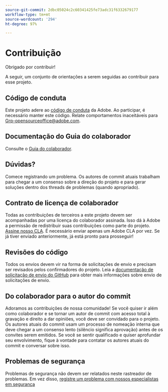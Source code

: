```yaml
---
source-git-commit: 2dbc05024c2c60341425fe73adc31f6332679177
workflow-type: tm+mt
source-wordcount: '294'
ht-degree: 97%

---
```

# Contribuição

Obrigado por contribuir!

A seguir, um conjunto de orientações a serem seguidas ao contribuir para esse projeto.

## Código de conduta

Este projeto adere ao [código de conduta](code-of-conduct.md) da Adobe. Ao participar, é necessário manter este código. Relate comportamentos inaceitáveis para 
[Grp-opensourceoffice@adobe.com](mailto:Grp-opensourceoffice@adobe.com).

## Documentação do Guia do colaborador

Consulte o [Guia do colaborador](https://experienceleague.adobe.com/docs/contributor/contributor-guide/introduction.html).

## Dúvidas?

Comece registrando um problema. Os autores de commit atuais trabalham para chegar a um 
consenso sobre a direção do projeto e para gerar soluções dentro dos threads de problemas
(quando apropriado).

## Contrato de licença de colaborador

Todas as contribuições de terceiros a este projeto devem ser acompanhadas por uma 
licença do colaborador assinada. Isso dá à Adobe a permissão de redistribuir suas contribuições como parte do projeto. [Assine nosso CLA](http://opensource.adobe.com/cla.html). É 
necessário enviar apenas um Adobe CLA por vez. Se já tiver enviado anteriormente, 
já está pronto para prosseguir!

## Revisões do código

Todos os envios devem vir na forma de solicitações de envio e precisam ser revisados pelos confirmadores do projeto. Leia a [documentação de solicitação de envio do GitHub](https://help.github.com/articles/about-pull-requests/) para obter mais informações sobre envio de solicitações de envio.

<!--
Lastly, please follow the [pull request template](PULL_REQUEST_TEMPLATE.md) when
submitting a pull request!
-->

## Do colaborador para o autor do commit

Adoramos as contribuições de nossa comunidade! Se você quiser ir além como colaborador 
e se tornar um autor de commit com acesso total à gravação e direito a dar opiniões, você deve 
ser convidado para o projeto. Os autores atuais do commit usam um processo de nomeação 
interna que deve chegar a um consenso lento (silêncio significa aprovação) antes de os convites 
serem emitidos. Se você se sentir qualificado e quiser aprofundar seu envolvimento, 
fique à vontade para contatar os autores atuais do commit e conversar sobre isso.

## Problemas de segurança

Problemas de segurança não devem ser relatados neste rastreador de problemas. Em vez disso, [registre um problema com nossos especialistas em segurança](https://helpx.adobe.com/br/security/alertus.html)
